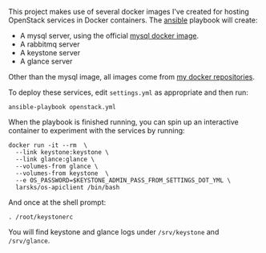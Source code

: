 This project makes use of several docker images I've created for
hosting OpenStack services in Docker containers.  The [ansible][]
playbook will create:

[ansible]: http://www.ansible.com/

- A mysql server, using the official [mysql docker image][].
- A rabbitmq server
- A keystone server
- A glance server

[mysql docker image]: https://registry.hub.docker.com/_/mysql/

Other than the mysql image, all images come from [my docker
repositories][].

[my docker repositories]: https://hub.docker.com/u/larsks/

To deploy these services, edit `settings.yml` as appropriate and then
run:

    ansible-playbook openstack.yml

When the playbook is finished running, you can spin up an interactive
container to experiment with the services by running:

    docker run -it --rm  \
      --link keystone:keystone \
      --link glance:glance \
      --volumes-from glance \
      --volumes-from keystone  \
      --e OS_PASSWORD=$KEYSTONE_ADMIN_PASS_FROM_SETTINGS_DOT_YML \
      larsks/os-apiclient /bin/bash

And once at the shell prompt:

    . /root/keystonerc

You will find keystone and glance logs under `/srv/keystone` and
`/srv/glance`.

